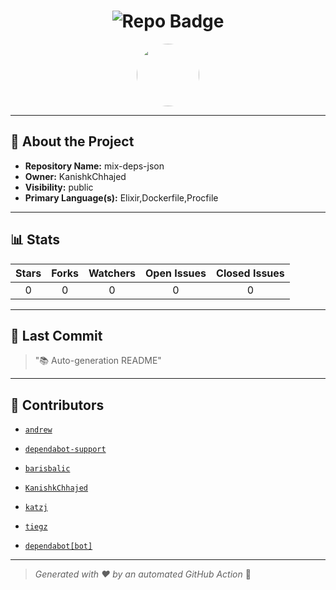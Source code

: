 <h1 align="center">
    <img src="https://img.shields.io/badge/mix-deps-json-🎯-blueviolet?style=for-the-badge" alt="Repo Badge">
  </h1>
  
  <p align="center">
    <img src="https://avatars.githubusercontent.com/u/121193249?v=4" width="100" style="border-radius:50%;">
  </p>
  
  ---
  
  ## 📖 About the Project
  - **Repository Name:** mix-deps-json
  - **Owner:** KanishkChhajed
  - **Visibility:** public
  - **Primary Language(s):** Elixir,Dockerfile,Procfile
  
  ---
  
  ## 📊 Stats
  
  | Stars | Forks | Watchers | Open Issues | Closed Issues |
  |:----:|:-----:|:--------:|:-----------:|:-------------:|
  | 0 | 0 | 0 | 0 | 0 |
  
  ---
  
  ## 📢 Last Commit
  
  > "📚 Auto-generation README"
  
  ---
  
  ## 🤝 Contributors
  
  
  - [`andrew`](#)
  
  - [`dependabot-support`](#)
  
  - [`barisbalic`](#)
  
  - [`KanishkChhajed`](#)
  
  - [`katzj`](#)
  
  - [`tiegz`](#)
  
  - [`dependabot[bot]`](#)
  
  
  ---
  
  > *Generated with ❤️ by an automated GitHub Action* 🚀
  